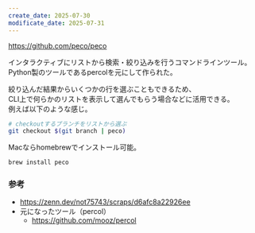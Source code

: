 ```yaml
---
create_date: 2025-07-30
modificate_date: 2025-07-31
---
```

<https://github.com/peco/peco>

インタラクティブにリストから検索・絞り込みを行うコマンドラインツール。  
Python製のツールであるpercolを元にして作られた。

絞り込んだ結果からいくつかの行を選ぶこともできるため、  
CLI上で何らかのリストを表示して選んでもらう場合などに活用できる。  
例えば以下のような感じ。
```bash
# checkoutするブランチをリストから選ぶ
git checkout $(git branch | peco)
```

Macならhomebrewでインストール可能。
```bash
brew install peco
```

### 参考
* <https://zenn.dev/not75743/scraps/d6afc8a22926ee>
* 元になったツール（percol）
	- <https://github.com/mooz/percol>